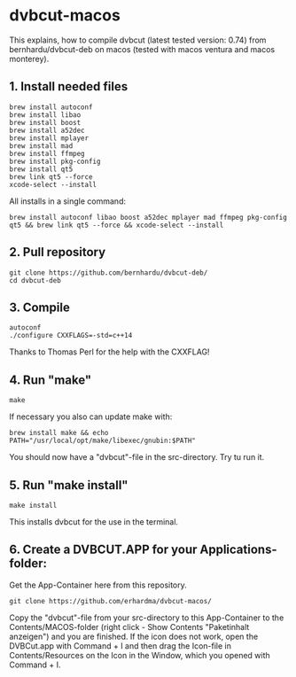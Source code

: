 # dvbcut-macos

This explains, how to compile dvbcut (latest tested version: 0.74) from bernhardu/dvbcut-deb on macos (tested with macos ventura and macos monterey).

## 1. Install needed files
```
brew install autoconf
brew install libao
brew install boost
brew install a52dec
brew install mplayer
brew install mad
brew install ffmpeg
brew install pkg-config
brew install qt5
brew link qt5 --force
xcode-select --install
```

All installs in a single command:
```
brew install autoconf libao boost a52dec mplayer mad ffmpeg pkg-config qt5 && brew link qt5 --force && xcode-select --install
```

## 2. Pull repository
```
git clone https://github.com/bernhardu/dvbcut-deb/
cd dvbcut-deb
```

## 3. Compile
```
autoconf
./configure CXXFLAGS=-std=c++14
```
Thanks to Thomas Perl for the help with the CXXFLAG!

## 4. Run "make"
```
make
```
If necessary you also can update make with: 
```
brew install make && echo PATH="/usr/local/opt/make/libexec/gnubin:$PATH"
```

   
You should now have a "dvbcut"-file in the src-directory. Try tu run it.

## 5. Run "make install"
```
make install
```

This installs dvbcut for the use in the terminal.
   
## 6. Create a DVBCUT.APP for your Applications-folder:
Get the App-Container here from this repository.
```
git clone https://github.com/erhardma/dvbcut-macos/
```
Copy the "dvbcut"-file from your src-directory to this App-Container to the Contents/MACOS-folder (right click - Show Contents "Paketinhalt anzeigen") and you are finished.
If the icon does not work, open the DVBCut.app with Command + I and then drag the Icon-file in Contents/Resources on the Icon in the Window, which you opened with Command + I.

